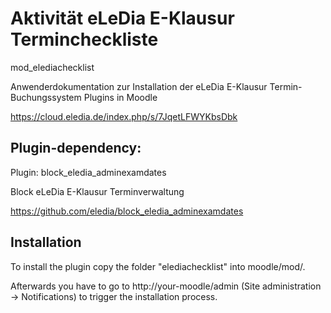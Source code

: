 # Aktivität eLeDia  E-Klausur Termincheckliste

mod_elediachecklist

Anwenderdokumentation zur Installation der eLeDia E-Klausur Termin-Buchungssystem Plugins in Moodle

https://cloud.eledia.de/index.php/s/7JqetLFWYKbsDbk


## Plugin-dependency:

Plugin: block_eledia_adminexamdates

Block eLeDia E-Klausur Terminverwaltung

https://github.com/eledia/block_eledia_adminexamdates

## Installation

To install the plugin copy the folder "elediachecklist" into moodle/mod/.

Afterwards you have to go to http://your-moodle/admin (Site administration -> Notifications) to trigger the installation process.

